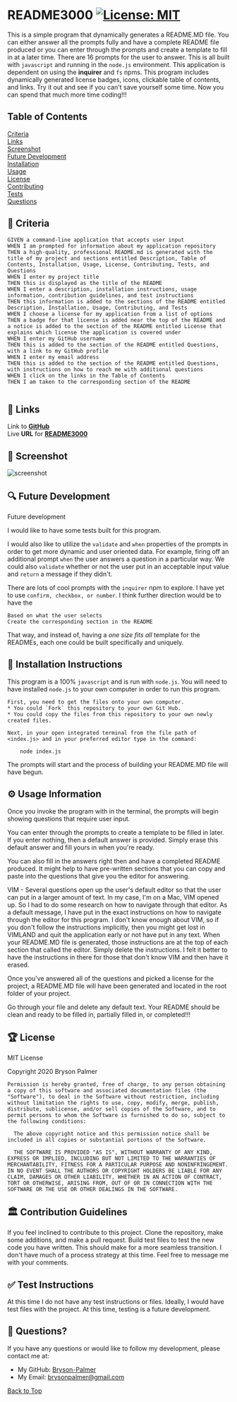 ## <a id='back-to-top' > </a>
  # README3000   [![License: MIT](https://img.shields.io/badge/License-MIT-yellow.svg)](https://opensource.org/licenses/MIT)
  This is a simple program that dynamically generates a README.MD file. You can either answer all the prompts fully and have a complete README file produced or you can enter through the prompts and create a template to fill in at a later time. There are 16 prompts for the user to answer. This is all built with `javascript` and running in the  `node.js` environment. This application is dependent on using the **inquirer** and `fs` npms. This program includes dynamically generated license badges, icons, clickable table of contents, and links. Try it out and see if you can't save yourself some time. Now you can spend that much more time coding!!!

  

  ## Table of Contents
  [Criteria](#criteria) </br>
  [Links](#links) </br>
  [Screenshot](#screenshot) </br>
  [Future Development](#future-development) </br>
  [Installation](#installation) </br>
  [Usage](#usage) </br>
  [License](#license) </br>
  [Contributing](#contributing) </br>
  [Tests](#tests) </br>
  [Questions](#questions) </br>

  ## 💼 <a id='criteria'></a> Criteria
  ```
  GIVEN a command-line application that accepts user input
WHEN I am prompted for information about my application repository
THEN a high-quality, professional README.md is generated with the title of my project and sections entitled Description, Table of Contents, Installation, Usage, License, Contributing, Tests, and Questions
WHEN I enter my project title
THEN this is displayed as the title of the README
WHEN I enter a description, installation instructions, usage information, contribution guidelines, and test instructions
THEN this information is added to the sections of the README entitled Description, Installation, Usage, Contributing, and Tests
WHEN I choose a license for my application from a list of options
THEN a badge for that license is added near the top of the README and a notice is added to the section of the README entitled License that explains which license the application is covered under
WHEN I enter my GitHub username
THEN this is added to the section of the README entitled Questions, with a link to my GitHub profile
WHEN I enter my email address
THEN this is added to the section of the README entitled Questions, with instructions on how to reach me with additional questions
WHEN I click on the links in the Table of Contents
THEN I am taken to the corresponding section of the README


  ```
  

  ## 🔗 <a id='links'></a> Links
  Link to [**GitHub**](https://github.com/Bryson-Palmer/README-GENERATOR.git) </br>
  Live **URL** for [**README3000**](https://drive.google.com/file/d/1M4HJI3aRnQ6CG1QeC5LFFuKOqxt4TpwQ/preview) </br>
  

  ## 📸 <a id='screenshot'></a> Screenshot
  ![screenshot](./assets/Screenshot.png)

  ## 🔍 <a id='future-development'></a> Future Development
  Future development

I would like to have some tests built for this program.

I would also like to utilize the `validate` and `when` properties of the prompts in order to get more dynamic and user oriented data. For example, firing off an additional prompt `when` the user answers a question in a particular way. We could also `validate` whether or not the user put in an acceptable input value and `return` a message if they didn't. 

There are lots of cool prompts with the `inquirer` npm to explore. I have yet to use `confirm, checkbox, or number`. I think further direction would be to have the 
```User types in the different table of contents 
Based on what the user selects
Create the corresponding section in the README
```
That way, and instead of, having a *one size fits all* template for the READMEs, each one could be built specifically and uniquely.


  ## 🔧 <a id='installation'></a> Installation Instructions
  This program is a 100% `javascript` and is run with `node.js`. You will need to have installed `node.js` to your own computer in order to run this program.
```
First, you need to get the files onto your own computer. 
* You could `Fork` this repository to your own Git Hub.
* You could copy the files from this repository to your own newly created files.

Next, in your open integrated terminal from the file path of <index.js> and in your preferred editor type in the command:

	node index.js
```
The prompts will start and the process of building your README.MD file will have begun. 



  ## ⚙️ <a id='usage'></a> Usage Information
  Once you invoke the program with <node index.js> in the terminal, the prompts will begin showing questions that require user input. 

You can enter through the prompts to create a template to be filled in later. If you enter nothing, then a default answer is provided. Simply erase this default answer and fill yours in when you're ready.

You can also fill in the answers right then and have a completed README produced. It might help to have pre-written sections that you can copy and paste into the questions that give you the editor for answering.

VIM - Several questions open up the user's default editor so that the user can put in a larger amount of text. In my case, I'm on a Mac, VIM opened up. So I had to do some research on how to navigate through that editor. As a default message, I have put in the exact instructions on how to navigate through the editor for this program. I don't know enough about VIM, so if you don't follow the instructions implicitly, then you might get lost in VIMLAND and quit the application early or not have put in any text. When your README.MD file is generated, those instructions are at the top of each section that called the editor. Simply delete the instructions. I felt it better to have the instructions in there for those that don't know VIM and then have it erased.

Once you've answered all of the questions and picked a license for the project, a README.MD file will have been generated and located in the root folder of your project.

Go through your file and delete any default text. Your README should be clean and ready to be filled in, partially filled in, or completed!!!



  ## 🏆 <a id='license'></a> License
  MIT License

  Copyright 2020   Bryson Palmer

  ```
  Permission is hereby granted, free of charge, to any person obtaining a copy of this software and associated documentation files (the "Software"), to deal in the Software without restriction, including without limitation the rights to use, copy, modify, merge, publish, distribute, sublicense, and/or sell copies of the Software, and to permit persons to whom the Software is furnished to do so, subject to the following conditions:
    
    The above copyright notice and this permission notice shall be included in all copies or substantial portions of the Software.
    
    THE SOFTWARE IS PROVIDED "AS IS", WITHOUT WARRANTY OF ANY KIND, EXPRESS OR IMPLIED, INCLUDING BUT NOT LIMITED TO THE WARRANTIES OF MERCHANTABILITY, FITNESS FOR A PARTICULAR PURPOSE AND NONINFRINGEMENT. IN NO EVENT SHALL THE AUTHORS OR COPYRIGHT HOLDERS BE LIABLE FOR ANY CLAIM, DAMAGES OR OTHER LIABILITY, WHETHER IN AN ACTION OF CONTRACT, TORT OR OTHERWISE, ARISING FROM, OUT OF OR IN CONNECTION WITH THE SOFTWARE OR THE USE OR OTHER DEALINGS IN THE SOFTWARE.
  ```

  ## 🏛️ <a id='contributing'></a> Contribution Guidelines
  If you feel inclined to contribute to this project. Clone the repository, make some additions, and make a pull request. Build test files to test the new code you have written. This should make for a more seamless transition. I don't have much of a process strategy at this time. Feel free to message me with your comments. 


  ## ✅ <a id='tests'></a> Test Instructions
  At this time I do not have any test instructions or files. Ideally, I would have test files with the project. At this time, testing is a future development. 



  ## 📡 <a id='questions'></a> Questions?
  If you have any questions or would like to follow my development, please contact me at: </br>
  * My GitHub: [Bryson-Palmer](https://github.com/Bryson-Palmer) </br>
  * My Email: [brysonpalmer@gmail.com](mailto:brysonpalmer@gmail.com) </br>

  [Back to Top](#back-to-top)
